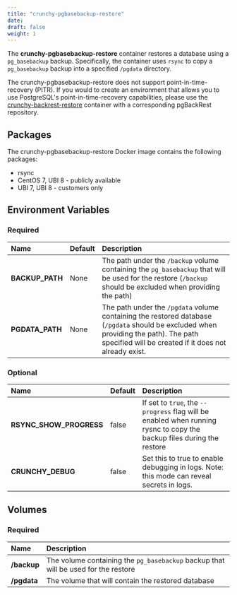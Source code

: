 ```yaml
---
title: "crunchy-pgbasebackup-restore"
date:
draft: false
weight: 1
---
```


The **crunchy-pgbasebackup-restore** container restores a database using a `pg_basebackup` backup.  Specifically, the container
uses `rsync` to copy a `pg_basebackup` backup into a specified `/pgdata` directory.

The crunchy-pgbasebackup-restore does not support point-in-time-recovery (PITR). If you would to create an environment that allows you to use PostgreSQL's point-in-time-recovery capabilities, please use the [crunchy-backrest-restore](crunchy-backrest-restore.md) container with a corresponding pgBackRest repository.

## Packages

The crunchy-pgbasebackup-restore Docker image contains the following packages:

* rsync
* CentOS 7, UBI 8 - publicly available
* UBI 7, UBI 8 - customers only

## Environment Variables

### Required
**Name**|**Default**|**Description**
:-----|:-----|:-----
**BACKUP_PATH**|None|The path under the `/backup` volume containing the `pg_basebackup` that will be used for the restore (`/backup` should be excluded when providing the path)
**PGDATA_PATH**|None|The path under the `/pgdata` volume containing the restored database (`/pgdata` should be excluded when providing the path).  The path specified will be created if it does not already exist.

### Optional
**Name**|**Default**|**Description**
:-----|:-----|:-----
**RSYNC_SHOW_PROGRESS**|false|If set to `true`, the `--progress` flag will be enabled when running rysnc to copy the backup files during the restore
**CRUNCHY_DEBUG**|false|Set this to true to enable debugging in logs. Note: this mode can reveal secrets in logs.

## Volumes

### Required
**Name**|**Description**
:-----|:-----
**/backup**|The volume containing the `pg_basebackup` backup that will be used for the restore
**/pgdata**|The volume that will contain the restored database
